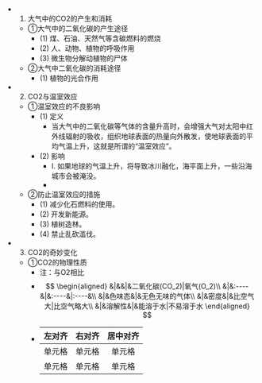 -
  1. 大气中的CO2的产生和消耗
	- ①大气中的二氧化碳的产生途径
		- (1) 煤、石油、天然气等含碳燃料的燃烧
		- (2) 人、动物、植物的呼吸作用
		- (3) 微生物分解动植物的尸体
	- ②大气中二氧化碳的消耗途径
		- (1) 植物的光合作用
-
  2. CO2与温室效应
	- ①温室效应的不良影响
		- (1) 定义
			- 当大气中的二氧化碳等气体的含量升高时，会增强大气对太阳中红外线辐射的吸收，组织地球表面的热量向外散发，使地球表面的平均气温上升，这就是所谓的“温室效应”。
		- (2) 影响
			- I. 如果地球的气温上升，将导致冰川融化，海平面上升，一些沿海城市会被淹没。
			-
	- ②防止温室效应的措施
		- (1) 减少化石燃料的使用。
		- (2) 开发新能源。
		- (3) 植树造林。
		- (4) 禁止乱砍滥伐。
-
  3. CO2的奇妙变化
	- ①CO2的物理性质
		- 注：与O2相比
		-
		  $$
		  \begin{aligned}
		  &|&&|&二氧化碳(CO_2)|氧气(O_2)\\
		  &|&:----&|&:----&|:----&\\
		  &|&色味态&|&无色无味的气体\\
		  &|&密度&|&比空气大|比空气略大\\
		  &|&溶解性&|&能溶于水|不易溶于水
		  \end{aligned}
		  $$
		-
		  | 左对齐 | 右对齐 | 居中对齐 |
		  | :-----| :----: | :----: |
		  | 单元格 | 单元格 | 单元格 |
		  | 单元格 | 单元格 | 单元格 |